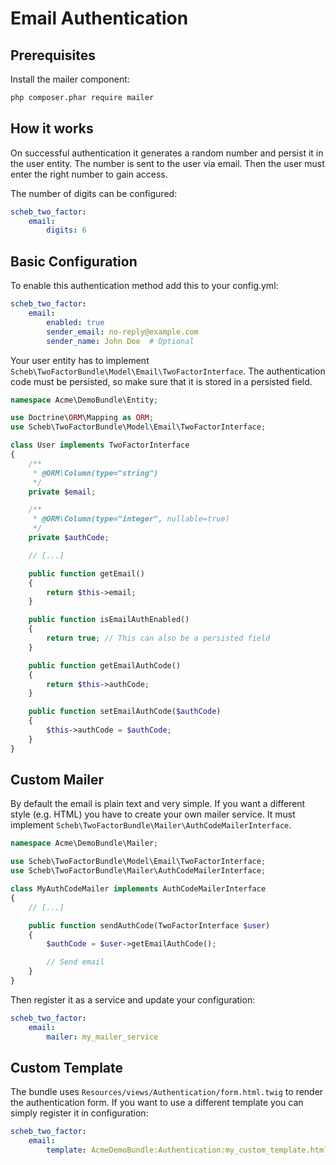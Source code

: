 Email Authentication
====================

## Prerequisites ##

Install the mailer component:

```bash
php composer.phar require mailer
```

## How it works ##

On successful authentication it generates a random number and persist it in the user entity. The number is sent to the user via email. Then the user must enter the right number to gain access.

The number of digits can be configured:

```yaml
scheb_two_factor:
    email:
        digits: 6
```


## Basic Configuration ##

To enable this authentication method add this to your config.yml:

```yaml
scheb_two_factor:
    email:
        enabled: true
        sender_email: no-reply@example.com
        sender_name: John Doe  # Optional
```

Your user entity has to implement `Scheb\TwoFactorBundle\Model\Email\TwoFactorInterface`. The authentication code must be persisted, so make sure that it is stored in a persisted field.

```php
namespace Acme\DemoBundle\Entity;

use Doctrine\ORM\Mapping as ORM;
use Scheb\TwoFactorBundle\Model\Email\TwoFactorInterface;

class User implements TwoFactorInterface
{
    /**
     * @ORM\Column(type="string")
     */
    private $email;

    /**
     * @ORM\Column(type="integer", nullable=true)
     */
    private $authCode;

    // [...]

    public function getEmail()
    {
        return $this->email;
    }

    public function isEmailAuthEnabled()
    {
        return true; // This can also be a persisted field
    }

    public function getEmailAuthCode()
    {
        return $this->authCode;
    }

    public function setEmailAuthCode($authCode)
    {
        $this->authCode = $authCode;
    }
}
```


## Custom Mailer ##

By default the email is plain text and very simple. If you want a different style (e.g. HTML) you have to create your own mailer service. It must implement `Scheb\TwoFactorBundle\Mailer\AuthCodeMailerInterface`.

```php
namespace Acme\DemoBundle\Mailer;

use Scheb\TwoFactorBundle\Model\Email\TwoFactorInterface;
use Scheb\TwoFactorBundle\Mailer\AuthCodeMailerInterface;

class MyAuthCodeMailer implements AuthCodeMailerInterface
{
    // [...]

    public function sendAuthCode(TwoFactorInterface $user)
    {
        $authCode = $user->getEmailAuthCode();

        // Send email
    }
}
```

Then register it as a service and update your configuration:

```yaml
scheb_two_factor:
    email:
        mailer: my_mailer_service
```

## Custom Template ##

The bundle uses `Resources/views/Authentication/form.html.twig` to render the authentication form. If you want to use a different template you can simply register it in configuration:

```yaml
scheb_two_factor:
    email:
        template: AcmeDemoBundle:Authentication:my_custom_template.html.twig
```
